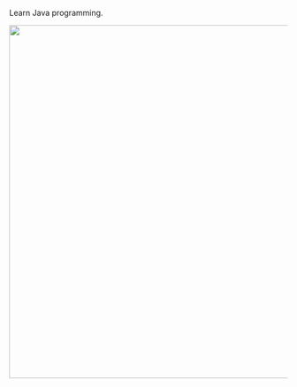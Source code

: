 Learn Java programming.

<img id="img" draggable="false" class="style-scope yt-img-shadow" alt="" width="638" 
src="[https://yt3.ggpht.com/yHlRbeRjSgbFIqR50MDz6CjUfKUB00l1dsMGIY6NDMyxs5CU2YugnjhlGu10QmmNmbjJXBjJQ3L1zg=s400-nd-v1-rwa](https://yt3.ggpht.com/YxohYzs-38BFu16EopKRN3cPruGcWUVzSUyd3lnAKp-pzZoZfedHXd6e21sE9r0S_aev3WjvSIHt=s498-nd-v1-rwa)">
